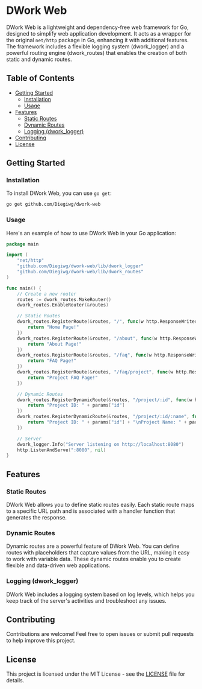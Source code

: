 # DWork Web

DWork Web is a lightweight and dependency-free web framework for Go, designed to simplify web application development. It acts as a wrapper for the original `net/http` package in Go, enhancing it with additional features. The framework includes a flexible logging system (dwork_logger) and a powerful routing engine (dwork_routes) that enables the creation of both static and dynamic routes.

## Table of Contents

- [Getting Started](#getting-started)
  - [Installation](#installation)
  - [Usage](#usage)
- [Features](#features)
  - [Static Routes](#static-routes)
  - [Dynamic Routes](#dynamic-routes)
  - [Logging (dwork_logger)](#logging-dwork_logger)
- [Contributing](#contributing)
- [License](#license)

## Getting Started

### Installation

To install DWork Web, you can use `go get`:

```bash
go get github.com/Diegiwg/dwork-web
```

### Usage

Here's an example of how to use DWork Web in your Go application:

```go
package main

import (
    "net/http"
    "github.com/Diegiwg/dwork-web/lib/dwork_logger"
    "github.com/Diegiwg/dwork-web/lib/dwork_routes"
)

func main() {
    // Create a new router
    routes := dwork_routes.MakeRouter()
    dwork_routes.EnableRouter(&routes)

    // Static Routes
    dwork_routes.RegisterRoute(&routes, "/", func(w http.ResponseWriter, r *http.Request) string {
        return "Home Page!"
    })
    dwork_routes.RegisterRoute(&routes, "/about", func(w http.ResponseWriter, r *http.Request) string {
        return "About Page!"
    })
    dwork_routes.RegisterRoute(&routes, "/faq", func(w http.ResponseWriter, r *http.Request) string {
        return "FAQ Page!"
    })
    dwork_routes.RegisterRoute(&routes, "/faq/project", func(w http.ResponseWriter, r *http.Request) string {
        return "Project FAQ Page!"
    })

    // Dynamic Routes
    dwork_routes.RegisterDynamicRoute(&routes, "/project/:id", func(w http.ResponseWriter, r *http.Request, params dwork_routes.RouteParams) string {
        return "Project ID: " + params["id"]
    })
    dwork_routes.RegisterDynamicRoute(&routes, "/project/:id/:name", func(w http.ResponseWriter, r *http.Request, params dwork_routes.RouteParams) string {
        return "Project ID: " + params["id"] + "\nProject Name: " + params["name"]
    })

    // Server
    dwork_logger.Info("Server listening on http://localhost:8080")
    http.ListenAndServe(":8080", nil)
}
```

## Features

### Static Routes

DWork Web allows you to define static routes easily. Each static route maps to a specific URL path and is associated with a handler function that generates the response.

### Dynamic Routes

Dynamic routes are a powerful feature of DWork Web. You can define routes with placeholders that capture values from the URL, making it easy to work with variable data. These dynamic routes enable you to create flexible and data-driven web applications.

### Logging (dwork_logger)

DWork Web includes a logging system based on log levels, which helps you keep track of the server's activities and troubleshoot any issues.

## Contributing

Contributions are welcome! Feel free to open issues or submit pull requests to help improve this project.

## License

This project is licensed under the MIT License - see the [LICENSE](LICENSE) file for details.
